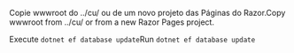 <span data-ttu-id="fe0ff-101">Copie wwwroot do ../cu/ ou de um novo projeto das Páginas do Razor.</span><span class="sxs-lookup"><span data-stu-id="fe0ff-101">Copy wwwroot from ../cu/ or from a new Razor Pages project.</span></span>

<span data-ttu-id="fe0ff-102">Execute `dotnet ef database update`</span><span class="sxs-lookup"><span data-stu-id="fe0ff-102">Run `dotnet ef database update`</span></span>
